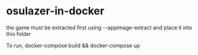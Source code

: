 # osulazer-in-docker
the game must be extracted first using --appimage-extract and place it into this folder

To run, docker-compose build && docker-compose up
